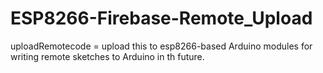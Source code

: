 # ESP8266-Firebase-Remote_Upload

uploadRemotecode = upload this to esp8266-based Arduino modules for writing remote sketches to Arduino in th future.
